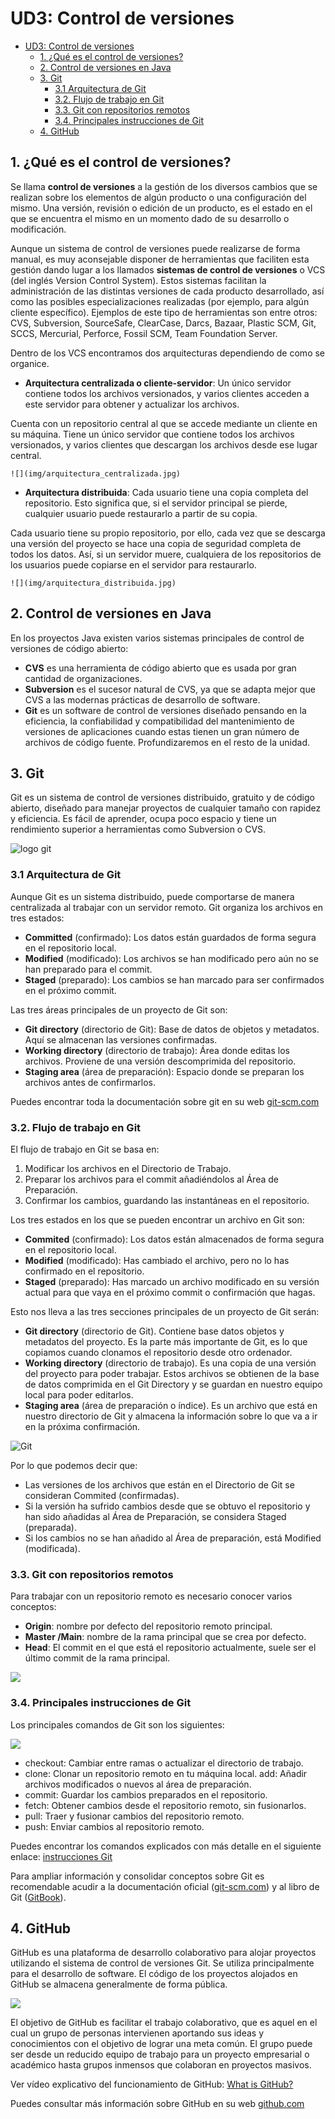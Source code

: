 # UD3: Control de versiones

- [UD3: Control de versiones](#ud3-control-de-versiones)
  - [1. ¿Qué es el control de versiones?](#1-qué-es-el-control-de-versiones)
  - [2. Control de versiones en Java](#2-control-de-versiones-en-java)
  - [3. Git](#3-git)
    - [3.1 Arquitectura de Git](#31-arquitectura-de-git)
    - [3.2. Flujo de trabajo en Git](#32-flujo-de-trabajo-en-git)
    - [3.3. Git con repositorios remotos](#33-git-con-repositorios-remotos)
    - [3.4. Principales instrucciones de Git](#34-principales-instrucciones-de-git)
  - [4. GitHub](#4-github)

## 1. ¿Qué es el control de versiones?
Se llama __control de versiones__ a la gestión de los diversos cambios que se realizan sobre los elementos de algún producto o una configuración del mismo. Una versión, revisión o edición de un producto, es el estado en el que se encuentra el mismo en un momento dado de su desarrollo o modificación.

Aunque un sistema de control de versiones puede realizarse de forma manual, es muy aconsejable disponer de herramientas que faciliten esta gestión dando lugar a los llamados __sistemas de control de versiones__ o VCS (del inglés Version Control System). Estos sistemas facilitan la administración de las distintas versiones de cada producto desarrollado, así como las posibles especializaciones realizadas (por ejemplo, para algún cliente específico). Ejemplos de este tipo de herramientas son entre otros: CVS, Subversion, SourceSafe, ClearCase, Darcs, Bazaar, Plastic SCM, Git, SCCS, Mercurial, Perforce, Fossil SCM, Team Foundation Server.

Dentro de los VCS encontramos dos arquitecturas dependiendo de como se organice.
- __Arquitectura centralizada o cliente-servidor__: Un único servidor contiene todos los archivos versionados, y varios clientes acceden a este servidor para obtener y actualizar los archivos.

Cuenta con un repositorio central al que se accede mediante un cliente en su máquina. Tiene un único servidor que contiene todos los archivos versionados, y varios clientes que descargan los archivos desde ese lugar central.

    ![](img/arquitectura_centralizada.jpg)



- __Arquitectura distribuida__: Cada usuario tiene una copia completa del repositorio. Esto significa que, si el servidor principal se pierde, cualquier usuario puede restaurarlo a partir de su copia.

Cada usuario tiene su propio repositorio, por ello, cada vez que se descarga una versión del proyecto se hace una copia de seguridad completa de todos los datos. 
Así, si un servidor muere, cualquiera de los repositorios de los usuarios puede copiarse en el servidor para restaurarlo.
    
    ![](img/arquitectura_distribuida.jpg)

## 2. Control de versiones en Java
En los proyectos Java existen varios sistemas principales de control de versiones de código abierto:
- __CVS__ es una herramienta de código abierto que es usada por gran cantidad de organizaciones. 
- __Subversion__ es el sucesor natural de CVS, ya que se adapta mejor que CVS a las modernas prácticas de desarrollo de software. 
- __Git__ es un software de control de versiones diseñado pensando en la eficiencia, la confiabilidad y compatibilidad del mantenimiento de versiones de aplicaciones cuando estas tienen un gran número de archivos de código fuente. Profundizaremos en el resto de la unidad.

## 3. Git
Git es un sistema de control de versiones distribuido, gratuito y de código abierto, diseñado para manejar proyectos de cualquier tamaño con rapidez y eficiencia. Es fácil de aprender, ocupa poco espacio y tiene un rendimiento superior a herramientas como Subversion o CVS.

![logo git](https://upload.wikimedia.org/wikipedia/commons/thumb/e/e0/Git-logo.svg/1024px-Git-logo.svg.png)

### 3.1 Arquitectura de Git
Aunque Git es un sistema distribuido, puede comportarse de manera centralizada al trabajar con un servidor remoto. Git organiza los archivos en tres estados:

- **Committed** (confirmado): Los datos están guardados de forma segura en el repositorio local.
- **Modified** (modificado): Los archivos se han modificado pero aún no se han preparado para el commit.
- **Staged** (preparado): Los cambios se han marcado para ser confirmados en el próximo commit.

Las tres áreas principales de un proyecto de Git son:

- **Git directory** (directorio de Git): Base de datos de objetos y metadatos. Aquí se almacenan las versiones confirmadas.
- **Working directory** (directorio de trabajo): Área donde editas los archivos. Proviene de una versión descomprimida del repositorio.
- **Staging area** (área de preparación): Espacio donde se preparan los archivos antes de confirmarlos.

Puedes encontrar toda la documentación sobre git en su web [git-scm.com](https://git-scm.com/)

### 3.2. Flujo de trabajo en Git

El flujo de trabajo en Git se basa en:
1. Modificar los archivos en el Directorio de Trabajo.
2. Preparar los archivos para el commit añadiéndolos al Área de Preparación.
3. Confirmar los cambios, guardando las instantáneas en el repositorio.

Los tres estados en los que se pueden encontrar un archivo en Git son:
- __Commited__ (confirmado): Los datos están almacenados de forma segura en el repositorio local.
- __Modified__ (modificado): Has cambiado el archivo, pero no lo has confirmado en el repositorio.
- __Staged__ (preparado): Has marcado un archivo modificado en su versión actual para que vaya en el próximo commit o confirmación que hagas.

Esto nos lleva a las tres secciones principales de un proyecto de Git serán:
- __Git directory__ (directorio de Git). Contiene base datos objetos y metadatos del proyecto. Es la parte más importante de Git, es lo que copiamos cuando clonamos el repositorio desde otro ordenador.
- __Working directory__ (directorio de trabajo). Es una copia de una versión del proyecto para poder trabajar. Estos archivos se obtienen de la base de datos comprimida en el Git Directory y se guardan en nuestro equipo local para poder editarlos.
- __Staging area__ (área de preparación o índice). Es un archivo que está en nuestro directorio de Git y almacena la información sobre lo que va a ir en la próxima confirmación. 

![Git](img/git1.png)

Por lo que podemos decir que:
- Las versiones de los archivos que están en el Directorio de Git se consideran Commited (confirmadas).
- Si la versión ha sufrido cambios desde que se obtuvo el repositorio y han sido añadidas al Área de Preparación, se considera Staged (preparada).
- Si los cambios no se han añadido al Área de preparación, está Modified (modificada).

### 3.3. Git con repositorios remotos

Para trabajar con un repositorio remoto es necesario conocer varios conceptos:
- __Origin__: nombre por defecto del repositorio remoto principal.
- __Master /Main__: nombre de la rama principal que se crea por defecto.
- __Head__: El commit en el que está el repositorio actualmente, suele ser el último commit de la rama principal.

![](img/git_remoto.jpg)

### 3.4. Principales instrucciones de Git

Los principales comandos de Git son los siguientes:

![](img/git.png)


- checkout: Cambiar entre ramas o actualizar el directorio de trabajo.
- clone: Clonar un repositorio remoto en tu máquina local.
add: Añadir archivos modificados o nuevos al área de preparación.
- commit: Guardar los cambios preparados en el repositorio.
- fetch: Obtener cambios desde el repositorio remoto, sin fusionarlos.
- pull: Traer y fusionar cambios del repositorio remoto.
- push: Enviar cambios al repositorio remoto.

Puedes encontrar los comandos explicados con más detalle en el siguiente enlace: [instrucciones Git](instruccionesGit.md)

Para ampliar información y consolidar conceptos sobre Git es recomendable acudir a la documentación oficial ([git-scm.com](https://git-scm.com/)) y al libro de Git ([GitBook](https://git-scm.com/book/es/v2)).

## 4. GitHub
GitHub es una plataforma de desarrollo colaborativo para alojar proyectos utilizando el sistema de control de versiones Git. Se utiliza principalmente para el desarrollo de software. El código de los proyectos alojados en GitHub se almacena generalmente de forma pública.

![](img/GitHub.png)

El objetivo de GitHub es facilitar el trabajo colaborativo, que es aquel en el cual un grupo de personas intervienen aportando sus ideas y conocimientos con el objetivo de lograr una meta común.
El grupo puede ser desde un reducido equipo de trabajo para un proyecto empresarial o académico hasta grupos inmensos que colaboran en proyectos masivos.

Ver vídeo explicativo del funcionamiento de GitHub: [What is GitHub?](https://www.youtube.com/watch?v=w3jLJU7DT5E)

Puedes consultar más información sobre GitHub en su web [github.com](https://github.com/)

